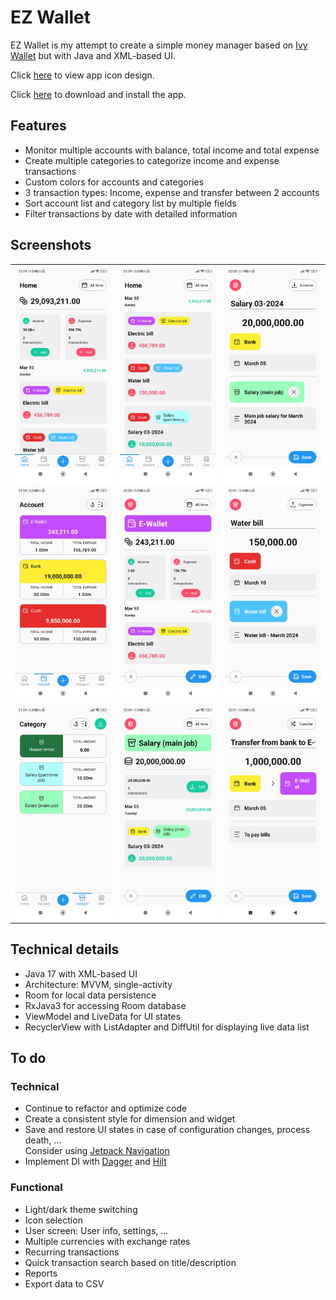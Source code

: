 # EZ Wallet

EZ Wallet is my attempt to create a simple money manager based on [Ivy Wallet](https://github.com/Ivy-Apps/ivy-wallet) but with Java and XML-based UI.

Click [here](https://www.figma.com/file/tl7m8u09Brhas0Ws4AHVCq/EZ-Wallet) to view app icon design.

Click [here](https://appforshare.io/i/5aHooF) to download and install the app.

## Features

- Monitor multiple accounts with balance, total income and total expense
- Create multiple categories to categorize income and expense transactions
- Custom colors for accounts and categories
- 3 transaction types: Income, expense and transfer between 2 accounts
- Sort account list and category list by multiple fields
- Filter transactions by date with detailed information

## Screenshots

|   |   |   |
|:-:|:-:|:-:|
|![Home](images/home_1.jpg)|![Home](images/home_2.jpg)|![Income transaction](images/transaction_income.jpg)|
|![Account](images/account.jpg)|![Account detail](images/account_detail.jpg)|![Expense transaction](images/transaction_expense.jpg)|
|![Category](images/category_income.jpg)|![Category detail](images/category_detail_income.jpg)|![Transfer transaction](images/transaction_transfer.jpg)|

## Technical details

- Java 17 with XML-based UI
- Architecture: MVVM, single-activity
- Room for local data persistence
- RxJava3 for accessing Room database
- ViewModel and LiveData for UI states
- RecyclerView with ListAdapter and DiffUtil for displaying live data list

## To do

### Technical

- Continue to refactor and optimize code
- Create a consistent style for dimension and widget
- Save and restore UI states in case of configuration changes, process death, ...\
  Consider using [Jetpack Navigation](https://developer.android.com/guide/navigation)
- Implement DI with [Dagger](https://developer.android.com/training/dependency-injection/dagger-android) and [Hilt](https://developer.android.com/training/dependency-injection/hilt-android)

### Functional

- Light/dark theme switching
- Icon selection
- User screen: User info, settings, ...
- Multiple currencies with exchange rates
- Recurring transactions
- Quick transaction search based on title/description
- Reports
- Export data to CSV
